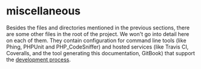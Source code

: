 # miscellaneous

Besides the files and directories mentioned in the previous sections, there are some other files in the root of the project. We won't go into detail here on each of them. They contain configuration for command line tools (like Phing, PHPUnit and PHP_CodeSniffer) and hosted services (like Travis CI, Coveralls, and the tool generating this documentation, GitBook) that support the [development process](../development_process.md).